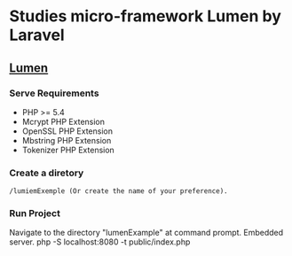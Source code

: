 # Studies micro-framework Lumen by Laravel
## [Lumen](http://lumen.laravel.com/)

### Serve Requirements
- PHP >= 5.4
- Mcrypt PHP Extension
- OpenSSL PHP Extension
- Mbstring PHP Extension
- Tokenizer PHP Extension

### Create a diretory
	/lumiemExemple (Or create the name of your preference).

### Run Project
Navigate to the directory "lumenExample" at command prompt.
Embedded server.
	php -S localhost:8080 -t public/index.php





